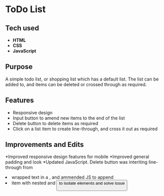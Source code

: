 # ToDo List

## Tech used
* **HTML**
* **CSS**
* **JavaScript**

## Purpose
A simple todo list, or shopping list which has a default list. The list can be added to, and items can be deleted or crossed through as required. 

## Features
* Responsive design
* Input button to amend new items to the end of the list
* Delete button to delete items as required
* Click on a list item to create line-through, and cross it out as required

## Improvements and Edits
*Improved responsive design features for mobile
*Improved general padding and look
*Updated JavaScript. Delete button was interiting line-through from <li> wrapped text in a <span>, and ammended JS to append <li> item with nested <span> and <button> to isolate elements and solve issue




